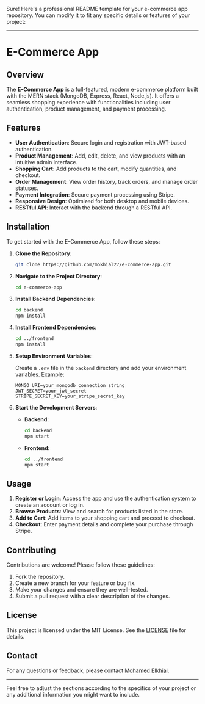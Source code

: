 Sure! Here's a professional README template for your e-commerce app repository. You can modify it to fit any specific details or features of your project:

---

# E-Commerce App

## Overview

The **E-Commerce App** is a full-featured, modern e-commerce platform built with the MERN stack (MongoDB, Express, React, Node.js). It offers a seamless shopping experience with functionalities including user authentication, product management, and payment processing.

## Features

- **User Authentication**: Secure login and registration with JWT-based authentication.
- **Product Management**: Add, edit, delete, and view products with an intuitive admin interface.
- **Shopping Cart**: Add products to the cart, modify quantities, and checkout.
- **Order Management**: View order history, track orders, and manage order statuses.
- **Payment Integration**: Secure payment processing using Stripe.
- **Responsive Design**: Optimized for both desktop and mobile devices.
- **RESTful API**: Interact with the backend through a RESTful API.

## Installation

To get started with the E-Commerce App, follow these steps:

1. **Clone the Repository**:
   ```bash
   git clone https://github.com/mokhial27/e-commerce-app.git
   ```

2. **Navigate to the Project Directory**:
   ```bash
   cd e-commerce-app
   ```

3. **Install Backend Dependencies**:
   ```bash
   cd backend
   npm install
   ```

4. **Install Frontend Dependencies**:
   ```bash
   cd ../frontend
   npm install
   ```

5. **Setup Environment Variables**:

   Create a `.env` file in the `backend` directory and add your environment variables. Example:
   ```
   MONGO_URI=your_mongodb_connection_string
   JWT_SECRET=your_jwt_secret
   STRIPE_SECRET_KEY=your_stripe_secret_key
   ```

6. **Start the Development Servers**:

   - **Backend**:
     ```bash
     cd backend
     npm start
     ```

   - **Frontend**:
     ```bash
     cd ../frontend
     npm start
     ```

## Usage

1. **Register or Login**: Access the app and use the authentication system to create an account or log in.
2. **Browse Products**: View and search for products listed in the store.
3. **Add to Cart**: Add items to your shopping cart and proceed to checkout.
4. **Checkout**: Enter payment details and complete your purchase through Stripe.

## Contributing

Contributions are welcome! Please follow these guidelines:

1. Fork the repository.
2. Create a new branch for your feature or bug fix.
3. Make your changes and ensure they are well-tested.
4. Submit a pull request with a clear description of the changes.

## License

This project is licensed under the MIT License. See the [LICENSE](LICENSE) file for details.

## Contact

For any questions or feedback, please contact [Mohamed Elkhial](mailto:your.email@example.com).

---

Feel free to adjust the sections according to the specifics of your project or any additional information you might want to include.

